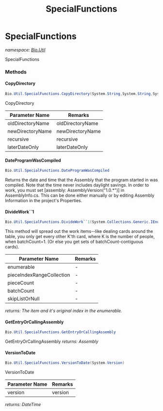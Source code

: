 ﻿---
title: SpecialFunctions
---

# SpecialFunctions
_namespace: [Bio.Util](N-Bio.Util.html)_

SpecialFunctions

### Methods

#### CopyDirectory
```csharp
Bio.Util.SpecialFunctions.CopyDirectory(System.String,System.String,System.Boolean,System.Boolean)
```
CopyDirectory

|Parameter Name|Remarks|
|--------------|-------|
|oldDirectoryName|oldDirectoryName|
|newDirectoryName|newDirectoryName|
|recursive|recursive|
|laterDateOnly|laterDateOnly|


#### DateProgramWasCompiled
```csharp
Bio.Util.SpecialFunctions.DateProgramWasCompiled
```
Returns the date and time that the Assembly that the program started in was compiled. Note that the time never includes daylight savings.
 In order to work, you must set [assembly: AssemblyVersion("1.0.*")] in AssemblyInfo.cs. This can be done either manually or by
 editing Assembly Information in the project's Properties.

#### DivideWork``1
```csharp
Bio.Util.SpecialFunctions.DivideWork``1(System.Collections.Generic.IEnumerable{``0},Bio.Util.RangeCollection,System.Int64,System.Int64,Bio.Util.RangeCollection)
```
This method will spread out the work items--like dealing cards around the table, you only get every other K'th card,
 where K is the number of people, when batchCount=1. (Or else you get sets of batchCount-contiguous cards).

|Parameter Name|Remarks|
|--------------|-------|
|enumerable|-|
|pieceIndexRangeCollection|-|
|pieceCount|-|
|batchCount|-|
|skipListOrNull|-|

_returns: The item and it's original index in the enumerable._

#### GetEntryOrCallingAssembly
```csharp
Bio.Util.SpecialFunctions.GetEntryOrCallingAssembly
```
GetEntryOrCallingAssembly
_returns: Assembly_

#### VersionToDate
```csharp
Bio.Util.SpecialFunctions.VersionToDate(System.Version)
```
VersionToDate

|Parameter Name|Remarks|
|--------------|-------|
|version|version|

_returns: DateTime_




